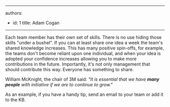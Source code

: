 

---
authors:
  - id: 1
    title: Adam Cogan
---




<span class='intro'> <p>
                    Each team member has their own set of skills. There is no use hiding those skills
                    &quot;under a bushel&quot;. If you can at least share one idea a week the team's shared knowledge
                    increases. This has many positive spin-offs, for example, the teams don't become
                    reliant upon one individual, and when your idea is adopted your confidence increases
                    allowing you to make more contributions in the future. Importantly, it's not only
                    management that should contribute this way. Everyone has something to share.</p> </span>

<p> William
                    McKnight, the chair of 3M said&#58; <i>&quot;It is essential that we have <b>many people</b> with initiative if we are to continue to grow.&quot; </i>
</p>
<p>
                    As an example, if you have a handy tip, send an email to your team or add it
                    to the KB.
                </p>



